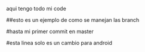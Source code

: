 aqui tengo todo mi code

##esto es un ejemplo de como se manejan las branch

#hasta mi primer commit en master

#esta linea solo es un cambio para android
